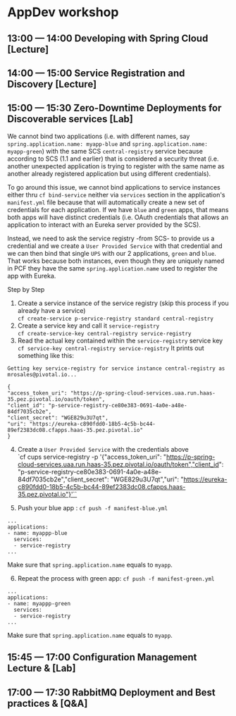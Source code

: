 # AppDev workshop

## 13:00 — 14:00 Developing with Spring Cloud          [Lecture]

## 14:00 — 15:00 Service Registration and Discovery  [Lecture]

## 15:00 — 15:30 Zero-Downtime Deployments for Discoverable services   [Lab]

We cannot bind two applications (i.e. with different names, say `spring.application.name: myapp-blue` and `spring.application.name: myapp-green`) with the same SCS `central-registry` service because according to SCS (1.1 and earlier) that is considered a security threat (i.e. another unexpected application is trying to register with the same name as another already registered application but using different credentials).

To go around this issue, we cannot bind applications to service instances either thru `cf bind-service` neither via `services` section in the application's `manifest.yml` file because that will automatically create a new set of credentials for each application. If we have `blue` and `green` apps, that means both apps will have distinct credentials (i.e. OAuth credentials that allows an application to interact with an Eureka server provided by the SCS).

Instead, we need to ask the service registry -from SCS- to provide us a credential and we create a `User Provided Service` with that credential and we can then bind that single `UPS` with our 2 applications, `green` and `blue`. That works because both instances, even though they are uniquely named in PCF they have the same `spring.application.name` used to register the app with Eureka.

Step by Step
1. Create a service instance of the service registry (skip this process if you already have a service)
   <br>`cf create-service p-service-registry standard central-registry`
2. Create a service key and call it `service-registry`
  <br>`cf create-service-key central-registry service-registry`
3. Read the actual key contained within the `service-registry` service key
  <br>`cf service-key central-registry service-registry`
  It prints out something like this:

  ```
  Getting key service-registry for service instance central-registry as mrosales@pivotal.io...

{
 "access_token_uri": "https://p-spring-cloud-services.uaa.run.haas-35.pez.pivotal.io/oauth/token",
 "client_id": "p-service-registry-ce80e383-0691-4a0e-a48e-84df7035cb2e",
 "client_secret": "WGE829u3U7qt",
 "uri": "https://eureka-c890fdd0-18b5-4c5b-bc44-89ef2383dc08.cfapps.haas-35.pez.pivotal.io"
}
```
4. Create a `User Provided Service` with the credentials above
  <br>`cf cups service-registry -p '{"access_token_uri": "https://p-spring-cloud-services.uaa.run.haas-35.pez.pivotal.io/oauth/token","client_id": "p-service-registry-ce80e383-0691-4a0e-a48e-84df7035cb2e","client_secret": "WGE829u3U7qt","uri": "https://eureka-c890fdd0-18b5-4c5b-bc44-89ef2383dc08.cfapps.haas-35.pez.pivotal.io"}'``


5. Push your blue app : `cf push -f manifest-blue.yml`
```
...
applications:
- name: myappp-blue
  services:
  - service-registry
...
```
Make sure that `spring.application.name` equals to `myapp`.

6. Repeat the process with green app: `cf push -f manifest-green.yml`
```
...
applications:
- name: myappp-green
  services:
  - service-registry
...
```
Make sure that `spring.application.name` equals to `myapp`.


## 15:45 — 17:00 Configuration Management Lecture &amp; [Lab]


## 17:00 — 17:30 RabbitMQ Deployment and Best practices  &amp; [Q&A]
